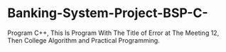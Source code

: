# Banking-System-Project-BSP-C-
Program C++, This Is Program With The Title of Error at The Meeting 12, Then College Algorithm and Practical Programming.
